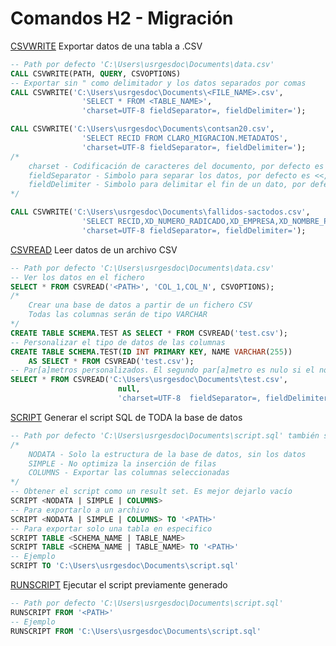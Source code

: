 # Comandos H2 - Migración

[CSVWRITE](http://www.h2database.com/html/functions.html#csvwrite) Exportar datos de una tabla a .CSV

```sql
-- Path por defecto 'C:\Users\usrgesdoc\Documents\data.csv'
CALL CSVWRITE(PATH, QUERY, CSVOPTIONS)
-- Exportar sin " como delimitador y los datos separados por comas
CALL CSVWRITE('C:\Users\usrgesdoc\Documents\<FILE_NAME>.csv',
                'SELECT * FROM <TABLE_NAME>',
                'charset=UTF-8 fieldSeparator=, fieldDelimiter=');

CALL CSVWRITE('C:\Users\usrgesdoc\Documents\contsan20.csv',
                'SELECT RECID FROM CLARO_MIGRACION.METADATOS',
                'charset=UTF-8 fieldSeparator=, fieldDelimiter=');
/*
    charset - Codificación de caracteres del documento, por defecto es UTF-8
    fieldSeparator - Simbolo para separar los datos, por defecto es <<,>>
    fieldDelimiter - Simbolo para delimitar el fin de un dato, por defecto es <<">>.
*/

CALL CSVWRITE('C:\Users\usrgesdoc\Documents\fallidos-sactodos.csv',
                'SELECT RECID,XD_NUMERO_RADICADO,XD_EMPRESA,XD_NOMBRE_PROVEEDOR_ENTIDAD,XD_SERIE_DOCUMENTAL FROM CLARO_MIGRACION.METADATOS WHERE ESTADO_ULTIMO_PROCESO = ''FALLIDO''',
                'charset=UTF-8 fieldSeparator=, fieldDelimiter=');

```

[CSVREAD](https://www.h2database.com/html/tutorial.html?highlight=CSVREAD&search=csvread#firstFound) Leer datos de un archivo CSV

```sql
-- Path por defecto 'C:\Users\usrgesdoc\Documents\data.csv'
-- Ver los datos en el fichero
SELECT * FROM CSVREAD('<PATH>', 'COL_1,COL_N', CSVOPTIONS);
/*
    Crear una base de datos a partir de un fichero CSV
    Todas las columnas serán de tipo VARCHAR
*/
CREATE TABLE SCHEMA.TEST AS SELECT * FROM CSVREAD('test.csv');
-- Personalizar el tipo de datos de las columnas
CREATE TABLE SCHEMA.TEST(ID INT PRIMARY KEY, NAME VARCHAR(255))
    AS SELECT * FROM CSVREAD('test.csv');
-- Par[a]metros personalizados. El segundo par[a]metro es nulo si el nombre de las columnas est[a] en el fichero.
SELECT * FROM CSVREAD('C:\Users\usrgesdoc\Documents\test.csv',
                        null,
                        'charset=UTF-8  fieldSeparator=, fieldDelimiter=');

```

[SCRIPT](https://www.h2database.com/html/commands.html#script) Generar el script SQL de TODA la base de datos

```sql
-- Path por defecto 'C:\Users\usrgesdoc\Documents\script.sql' también soporta .csv
/*
    NODATA - Solo la estructura de la base de datos, sin los datos
    SIMPLE - No optimiza la inserción de filas
    COLUMNS - Exportar las columnas seleccionadas
*/
-- Obtener el script como un result set. Es mejor dejarlo vacío
SCRIPT <NODATA | SIMPLE | COLUMNS>
-- Para exportarlo a un archivo
SCRIPT <NODATA | SIMPLE | COLUMNS> TO '<PATH>'
-- Para exportar solo una tabla en especifico
SCRIPT TABLE <SCHEMA_NAME | TABLE_NAME>
SCRIPT TABLE <SCHEMA_NAME | TABLE_NAME> TO '<PATH>'
-- Ejemplo
SCRIPT TO 'C:\Users\usrgesdoc\Documents\script.sql'
```

[RUNSCRIPT](https://www.h2database.com/html/commands.html#runscript) Ejecutar el script previamente generado

```sql
-- Path por defecto 'C:\Users\usrgesdoc\Documents\script.sql'
RUNSCRIPT FROM '<PATH>'
-- Ejemplo
RUNSCRIPT FROM 'C:\Users\usrgesdoc\Documents\script.sql'
```
